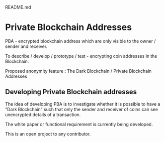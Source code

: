 README.md

Private Blockchain Addresses
============================

PBA - encrypted blockchain address which are only visible to the owner / sender and receiver.

To describe / develop / prototype / test - encrypting coin addresses in the Blockchain.

Proposed anonymity feature : The Dark Blockchain / Private Blockchain Addresses

Developing Private Blockchain addresses
---------------------------------------

The idea of developing PBA is to investigate whether it is possible to have a "Dark Blockchain" such that only the sender and receiver of coins can see unencrypted details of a transaction.

The white paper or functional requirement is currently being developed.

This is an open project to any contributor.